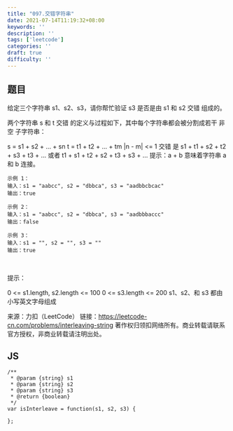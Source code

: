 ```yaml
---
title: "097.交错字符串"
date: 2021-07-14T11:19:32+08:00
keywords: ''
description: ''
tags: ['leetcode']
categories: ''
draft: true
difficulty: ''
---
```


## 题目

给定三个字符串 s1、s2、s3，请你帮忙验证 s3 是否是由 s1 和 s2 交错 组成的。

两个字符串 s 和 t 交错 的定义与过程如下，其中每个字符串都会被分割成若干 非空 子字符串：

s = s1 + s2 + ... + sn
t = t1 + t2 + ... + tm
|n - m| <= 1
交错 是 s1 + t1 + s2 + t2 + s3 + t3 + ... 或者 t1 + s1 + t2 + s2 + t3 + s3 + ...
提示：a + b 意味着字符串 a 和 b 连接。

```
示例 1：
输入：s1 = "aabcc", s2 = "dbbca", s3 = "aadbbcbcac"
输出：true

示例 2：
输入：s1 = "aabcc", s2 = "dbbca", s3 = "aadbbbaccc"
输出：false

示例 3：
输入：s1 = "", s2 = "", s3 = ""
输出：true
```
 

提示：

0 <= s1.length, s2.length <= 100
0 <= s3.length <= 200
s1、s2、和 s3 都由小写英文字母组成

来源：力扣（LeetCode）
链接：https://leetcode-cn.com/problems/interleaving-string
著作权归领扣网络所有。商业转载请联系官方授权，非商业转载请注明出处。


## JS

```
/**
 * @param {string} s1
 * @param {string} s2
 * @param {string} s3
 * @return {boolean}
 */
var isInterleave = function(s1, s2, s3) {

};
```